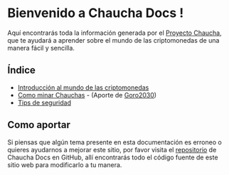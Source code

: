 # Bienvenido a Chaucha Docs !

Aquí encontrarás toda la información generada por el [Proyecto Chaucha](http://www.chaucha.cl/), que te ayudará a aprender sobre el mundo de las criptomonedas de una manera fácil y sencilla.

## Índice

* [Introducción al mundo de las criptomonedas](/intro)
* [Como minar Chauchas](/mining) - (Aporte de [Goro2030](https://github.com/Goro2030))
* [Tips de seguridad](/sec)

## Como aportar

Si piensas que algún tema presente en esta documentación es erroneo o quieres ayudarnos a mejorar este sitio, por favor visita el [repositorio](https://github.com/proyecto-chaucha/docs) de Chaucha Docs en GitHub, allí encontrarás todo el código fuente de este sitio web para modificarlo a tu manera.